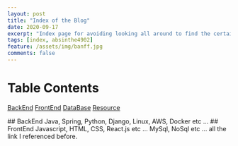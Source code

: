 ```yaml
---
layout: post 
title: "Index of the Blog"
date: 2020-09-17
excerpt: "Index page for avoiding looking all around to find the certain one."
tags: [index, absinthe4902]
feature: /assets/img/banff.jpg
comments: false
---
```


# Table Contents 
[BackEnd](#backend)
[FrontEnd](#frontend)
[DataBase](#database)
[Resource](#resource)

<a name="backend"/>
## BackEnd 
Java, Spring, Python, Django, Linux, AWS, Docker etc ... 

<a name="frontend"/>
## FrontEnd
Javascript, HTML, CSS, React.js etc ... 

<a name="database"/>
MySql, NoSql etc ... 

<a name="resource"/>
all the link I referenced before.


